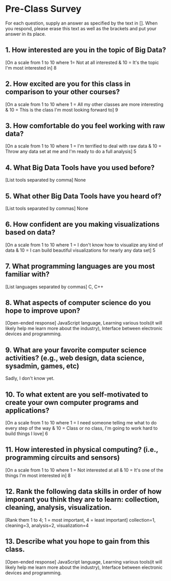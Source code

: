# Pre-Class Survey

For each question, supply an answer as specified by the text in [].  When you respond, please erase this text as well as the brackets and put your answer in its place.

## 1. How interested are you in the topic of Big Data?
[On a scale from 1 to 10 where 1= Not at all interested & 10 = It's the topic I'm most interested in]
8

## 2. How excited are you for this class in comparison to your other courses? 
[On a scale from 1 to 10 where 1 = All my other classes are more interesting & 10 = This is the class I'm most looking forward to]
9

## 3. How comfortable do you feel working with raw data?
[On a scale from 1 to 10 where 1 = I'm terrified to deal with raw data & 10 = Throw any data set at me and I'm ready to do a full analysis]
5

## 4. What Big Data Tools have you used before?
[List tools separated by comma]
None

## 5. What other Big Data Tools have you heard of?
[List tools separated by commas]
None


## 6. How confident are you making visualizations based on data?
[On a scale from 1 to 10 where 1 = I don't know how to visualize any kind of data & 10 = I can build beautiful visualizations for nearly any data set]
5

## 7. What programming languages are you most familiar with?
[List languages separated by commas]
C, C++

## 8. What aspects of computer science do you hope to improve upon?
[Open-ended response]
JavaScript language, Learning various tools(it will likely help me learn more about the industry), Interface between electronic devices and programming.

## 9. What are your favorite computer science activities? (e.g., web design, data science, sysadmin, games, etc)
Sadly, I don't know yet.


## 10. To what extent are you self-motivated to create your own computer programs and applications?
[On a scale from 1 to 10 where 1 = I need someone telling me what to do every step of the way & 10 = Class or no class, I'm going to work hard to build things I love]
6


## 11. How interested in physical computing? (i.e., programming circuits and sensors)
[On a scale from 1 to 10 where 1 = Not interested at all & 10 = It's one of the things I'm most interested in]
8

## 12. Rank the following data skills in order of how imporant you think they are to learn: collection, cleaning, analysis, visualization.
[Rank them 1 to 4; 1 = most important, 4 = least important]
collection=1, cleaning=3, analysis=2, visualization=4


## 13. Describe what you hope to gain from this class.
[Open-ended response] 
JavaScript language, Learning various tools(it will likely help me learn more about the industry), Interface between electronic devices and programming.


